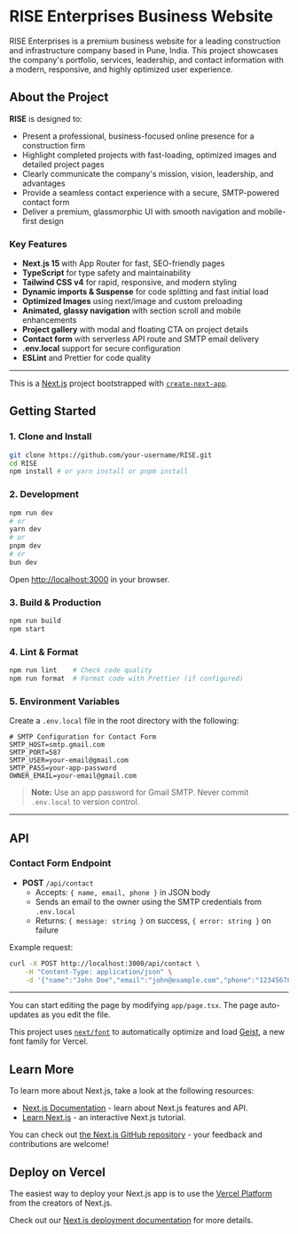 
# RISE Enterprises Business Website

RISE Enterprises is a premium business website for a leading construction and infrastructure company based in Pune, India. This project showcases the company's portfolio, services, leadership, and contact information with a modern, responsive, and highly optimized user experience.

## About the Project

**RISE** is designed to:

- Present a professional, business-focused online presence for a construction firm
- Highlight completed projects with fast-loading, optimized images and detailed project pages
- Clearly communicate the company's mission, vision, leadership, and advantages
- Provide a seamless contact experience with a secure, SMTP-powered contact form
- Deliver a premium, glassmorphic UI with smooth navigation and mobile-first design

### Key Features

- **Next.js 15** with App Router for fast, SEO-friendly pages
- **TypeScript** for type safety and maintainability
- **Tailwind CSS v4** for rapid, responsive, and modern styling
- **Dynamic imports & Suspense** for code splitting and fast initial load
- **Optimized Images** using next/image and custom preloading
- **Animated, glassy navigation** with section scroll and mobile enhancements
- **Project gallery** with modal and floating CTA on project details
- **Contact form** with serverless API route and SMTP email delivery
- **.env.local** support for secure configuration
- **ESLint** and Prettier for code quality

---

This is a [Next.js](https://nextjs.org) project bootstrapped with [`create-next-app`](https://nextjs.org/docs/app/api-reference/cli/create-next-app).


## Getting Started

### 1. Clone and Install

```bash
git clone https://github.com/your-username/RISE.git
cd RISE
npm install # or yarn install or pnpm install
```

### 2. Development

```bash
npm run dev
# or
yarn dev
# or
pnpm dev
# or
bun dev
```

Open [http://localhost:3000](http://localhost:3000) in your browser.

### 3. Build & Production

```bash
npm run build
npm start
```

### 4. Lint & Format

```bash
npm run lint    # Check code quality
npm run format  # Format code with Prettier (if configured)
```

### 5. Environment Variables

Create a `.env.local` file in the root directory with the following:

```env
# SMTP Configuration for Contact Form
SMTP_HOST=smtp.gmail.com
SMTP_PORT=587
SMTP_USER=your-email@gmail.com
SMTP_PASS=your-app-password
OWNER_EMAIL=your-email@gmail.com
```

> **Note:** Use an app password for Gmail SMTP. Never commit `.env.local` to version control.

---

## API

### Contact Form Endpoint

- **POST** `/api/contact`
	- Accepts: `{ name, email, phone }` in JSON body
	- Sends an email to the owner using the SMTP credentials from `.env.local`
	- Returns: `{ message: string }` on success, `{ error: string }` on failure

Example request:

```bash
curl -X POST http://localhost:3000/api/contact \
	-H "Content-Type: application/json" \
	-d '{"name":"John Doe","email":"john@example.com","phone":"1234567890"}'
```

---

You can start editing the page by modifying `app/page.tsx`. The page auto-updates as you edit the file.

This project uses [`next/font`](https://nextjs.org/docs/app/building-your-application/optimizing/fonts) to automatically optimize and load [Geist](https://vercel.com/font), a new font family for Vercel.

## Learn More

To learn more about Next.js, take a look at the following resources:

- [Next.js Documentation](https://nextjs.org/docs) - learn about Next.js features and API.
- [Learn Next.js](https://nextjs.org/learn) - an interactive Next.js tutorial.

You can check out [the Next.js GitHub repository](https://github.com/vercel/next.js) - your feedback and contributions are welcome!

## Deploy on Vercel

The easiest way to deploy your Next.js app is to use the [Vercel Platform](https://vercel.com/new?utm_medium=default-template&filter=next.js&utm_source=create-next-app&utm_campaign=create-next-app-readme) from the creators of Next.js.

Check out our [Next.js deployment documentation](https://nextjs.org/docs/app/building-your-application/deploying) for more details.
